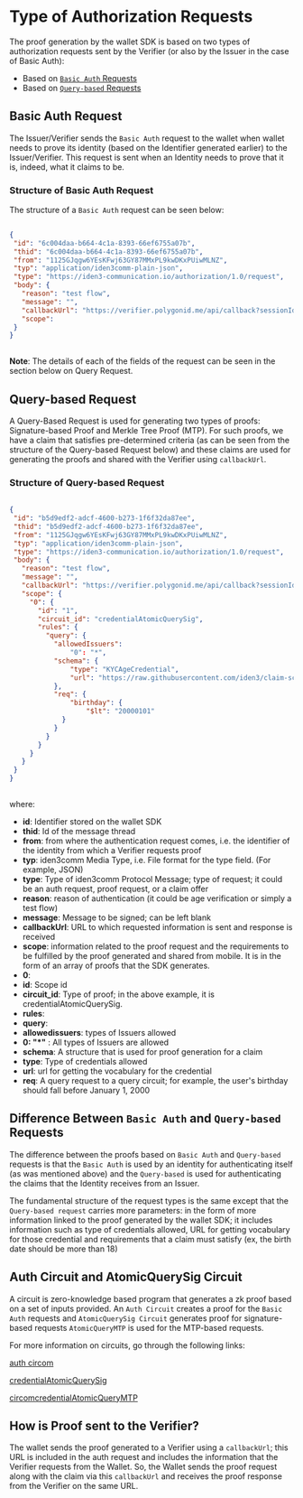 # Type of Authorization Requests 
 
The proof generation by the wallet SDK is based on two types of authorization requests sent by the Verifier (or also by the Issuer in the case of Basic Auth):
 
- Based on [`Basic Auth` Requests](../../../../verifier/verification-library/request-api-guide.md#basic-auth-request)
- Based on [`Query-based` Requests](../../../../verifier/verification-library/request-api-guide.md#query-based-request)
 
## Basic Auth Request
 
The Issuer/Verifier sends the `Basic Auth` request to the wallet when wallet needs to prove its identity (based on the Identifier generated earlier) to the Issuer/Verifier. This request is sent when an Identity needs to prove that it is, indeed, what it claims to be. 
 
### Structure of Basic Auth Request
 
The structure of a `Basic Auth` request can be seen below:
 
```json
 
{
 "id": "6c004daa-b664-4c1a-8393-66ef6755a07b",
 "thid": "6c004daa-b664-4c1a-8393-66ef6755a07b",
 "from": "1125GJqgw6YEsKFwj63GY87MMxPL9kwDKxPUiwMLNZ",
 "typ": "application/iden3comm-plain-json",
 "type": "https://iden3-communication.io/authorization/1.0/request",
 "body": {
   "reason": "test flow",
   "message": "",
   "callbackUrl": "https://verifier.polygonid.me/api/callback?sessionId=95209",
   "scope":
 }
}
 
```
**Note**: The details of each of the fields of the request can be seen in the section below on Query Request.
 
## Query-based Request
 
A Query-Based Request is used for generating two types of proofs: Signature-based Proof and Merkle Tree Proof (MTP). For such proofs, we have a claim that satisfies pre-determined criteria (as can be seen from the structure of the Query-based Request below) and these claims are used for generating the proofs and shared with the Verifier using `callbackUrl`.
 
### Structure of Query-based Request
 
 
```json
 
{
 "id": "b5d9edf2-adcf-4600-b273-1f6f32da87ee",
 "thid": "b5d9edf2-adcf-4600-b273-1f6f32da87ee",
 "from": "1125GJqgw6YEsKFwj63GY87MMxPL9kwDKxPUiwMLNZ",
 "typ": "application/iden3comm-plain-json",
 "type": "https://iden3-communication.io/authorization/1.0/request",
 "body": {
   "reason": "test flow",
   "message": "",
   "callbackUrl": "https://verifier.polygonid.me/api/callback?sessionId=932469",
   "scope": {
     "0": {
       "id": "1",
       "circuit_id": "credentialAtomicQuerySig",
       "rules": {
         "query": {
           "allowedIssuers":
               "0": "*",
           "schema": {
               "type": "KYCAgeCredential",
               "url": "https://raw.githubusercontent.com/iden3/claim-schema-vocab/main/schemas/json-ld/kyc-v2.json-ld"
           },
           "req": {
               "birthday": {
                   "$lt": "20000101"
             }
           }
         }
       }
     }
   }
 }
}
 
```
where:
 
- **id**: Identifier stored on the wallet SDK
- **thid**: Id of the message thread
- **from**: from where the authentication request comes, i.e. the identifier of the identity from which a Verifier requests proof
- **typ**: iden3comm Media Type, i.e. File format for the type field. (For example, JSON)
- **type**: Type of iden3comm Protocol Message; type of request; it could be an auth request, proof request, or a claim offer
- **reason**: reason of authentication (it could be age verification or simply a test flow)
- **message**: Message to be signed; can be left blank
- **callbackUrl**: URL to which requested information is sent and response is received
- **scope**: information related to the proof request and the requirements to be fulfilled by the proof generated and shared from mobile. It is in the form of an array of proofs that the SDK generates.
- **0**:
- **id**: Scope id
- **circuit_id**: Type of proof; in the above example, it is credentialAtomicQuerySig.
- **rules**:
- **query**:
- **allowedissuers**: types of Issuers allowed
- **0: "*"** : All types of Issuers are allowed
- **schema**: A structure that is used for proof generation for a claim
- **type**: Type of credentials allowed
- **url**: url for getting the vocabulary for the credential
- **req**: A query request to a query circuit; for example, the user's birthday should fall before January 1, 2000
 
## Difference Between `Basic Auth` and `Query-based` Requests
 
The difference between the proofs based on `Basic Auth` and `Query-based` requests is that the `Basic Auth` is used by an identity for authenticating itself (as was mentioned above) and the `Query-based` is used for authenticating the claims that the Identity receives from an Issuer.
 
The fundamental structure of the request types is the same except that the `Query-based request` carries more parameters: in the form of more information linked to the proof generated by the wallet SDK; it includes information such as type of credentials allowed, URL for getting vocabulary for those credential and requirements that a claim must satisfy (ex, the birth date should be more than 18)
 
## Auth Circuit and AtomicQuerySig Circuit
 
A circuit is zero-knowledge based program that generates a zk proof based on a set of inputs provided. An `Auth Circuit` creates a proof for the `Basic Auth` requests and `AtomicQuerySig Circuit` generates proof for signature-based requests `AtomicQueryMTP` is used for the MTP-based requests.
 
For more information on circuits, go through the following links:
 
 
[auth circom](https://github.com/iden3/circuits/blob/master/circuits/auth.circom)
 
[credentialAtomicQuerySig](https://github.com/iden3/circuits/blob/master/circuits/credentialAtomicQuerySig.circom)
 
[circomcredentialAtomicQueryMTP](https://github.com/iden3/circuits/blob/master/circuits/credentialAtomicQueryMTP.circom)
 
## How is Proof sent to the Verifier?
 
The wallet sends the proof generated to a Verifier using a `callbackUrl`; this URL is included in the auth request and includes the information that the Verifier requests from the Wallet. So, the Wallet sends the proof request along with the claim via this `callbackUrl` and receives the proof response from the Verifier on the same URL.
